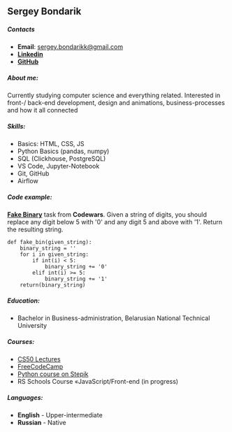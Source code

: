 ## **Sergey Bondarik**

##### **Contacts**
* **Email**: sergey.bondarikk@gmail.com
* **[Linkedin](https://www.linkedin.com/in/sergeybondarik/)**
* **[GitHub](https://github.com/sqfyyy)** 

##### **About me:**
Currently studying computer science and everything related. Interested in front-/ back-end development, design and animations, business-processes and how it all connected

##### **Skills:**
* Basics: HTML, CSS, JS
* Python Basics (pandas, numpy)
* SQL (Clickhouse, PostgreSQL)
* VS Code, Jupyter-Notebook
* Git, GitHub
* Airflow

##### **Code example:**
**[Fake Binary](https://www.codewars.com/kata/57eae65a4321032ce000002d)** task from **Codewars**. 
Given a string of digits, you should replace any digit below 5 with '0' and any digit 5 and above with '1'. 
Return the resulting string.
```
def fake_bin(given_string):
    binary_string = ''
    for i in given_string:
        if int(i) < 5:
            binary_string += '0'
        elif int(i) >= 5:
            binary_string += '1'
    return(binary_string)
```

##### **Education:**
* Bachelor in Business-administration, Belarusian National Technical University

##### **Courses:**
* [CS50 Lectures](https://www.youtube.com/@cs50)
* [FreeCodeCamp](https://www.youtube.com/@freecodecamp)
* [Python course on Stepik](https://stepik.org/course/67/info)
* RS Schools Course «JavaScript/Front-end (in progress)

##### **Languages:**
* **English** - Upper-intermediate 
* **Russian** - Native
